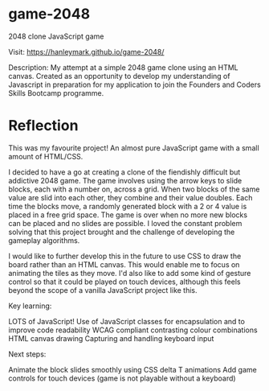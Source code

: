 # game-2048
2048 clone JavaScript game

Visit: https://hanleymark.github.io/game-2048/

Description: My attempt at a simple 2048 game clone using an HTML canvas.
Created as an opportunity to develop my understanding of Javascript in preparation for my application to join the Founders and Coders Skills Bootcamp programme.

Reflection
==========

This was my favourite project! An almost pure JavaScript game with a small amount of HTML/CSS.

I decided to have a go at creating a clone of the fiendishly difficult but addictive 2048 game. The game involves using the arrow keys to slide blocks, each with a number on, across a grid. When two blocks of the same value are slid into each other, they combine and their value doubles. Each time the blocks move, a randomly generated block with a 2 or 4 value is placed in a free grid space. The game is over when no more new blocks can be placed and no slides are possible. I loved the constant problem solving that this project brought and the challenge of developing the gameplay algorithms.

I would like to further develop this in the future to use CSS to draw the board rather than an HTML canvas. This would enable me to focus on animating the tiles as they move. I'd also like to add some kind of gesture control so that it could be played on touch devices, although this feels beyond the scope of a vanilla JavaScript project like this.

Key learning:

LOTS of JavaScript!
Use of JavaScript classes for encapsulation and to improve code readability
WCAG compliant contrasting colour combinations
HTML canvas drawing
Capturing and handling keyboard input


Next steps:

Animate the block slides smoothly using CSS delta T animations
Add game controls for touch devices (game is not playable without a keyboard)